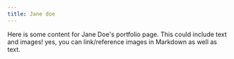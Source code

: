 ```yaml
---
title: Jane doe
---
```

Here is some content for Jane Doe's portfolio page. This could include text and images! yes, you can link/reference images in Markdown as well as text.